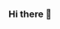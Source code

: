 ### Hi there 👋

<!--
**zhuofusong/zhuofusong** is a ✨ _special_ ✨ repository because its `README.md` (this file) appears on your GitHub profile.

![Jennifer Song's github stats](https://github-readme-stats.vercel.app/api?username=zhuofusong&show_icons=true&theme=radical)

Here are some ideas to get you started:

- 🔭 I’m currently working on ...
- 🌱 I’m currently learning ...
- 👯 I’m looking to collaborate on ...
- 🤔 I’m looking for help with ...
- 💬 Ask me about ...
- 📫 How to reach me: ...
- 😄 Pronouns: ...
- ⚡ Fun fact: ...
-->
